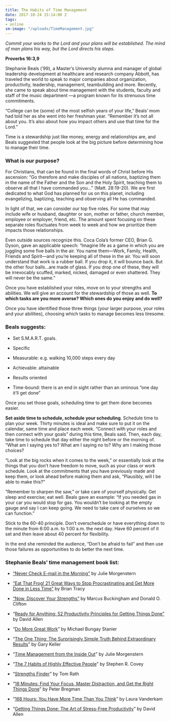 ```yaml
---
title: The Habits of Time Management
date: 2017-10-24 15:14:00 Z
tags:
- online
sm-image: "/uploads/TimeManagement.jpg"
---
```


*Commit your works to the Lord and your plans will be established.
The mind of man plans his way, but the Lord directs his steps.*

**Proverbs 16:3,9**

Stephanie Beals (’99), a Master’s University alumna and manager of global leadership development at healthcare and research company Abbott, has traveled the world to speak to major companies about organization, productivity, leadership, management, teambuilding and more. Recently, she came to speak about time management with the students, faculty and staff of the music department —a program known for its strenuous time commitments.

“College can be (some) of the most selfish years of your life,” Beals’ mom had told her as she went into her freshman year. “Remember it’s not all about you. It’s also about how you impact others and use that time for the Lord.”

Time is a stewardship just like money, energy and relationships are, and Beals suggested that people look at the big picture before determining how to manage their time.

### What is our purpose?

For Christians, that can be found in the final words of Christ before His ascension: “Go therefore and make disciples of all nations, baptizing them in the name of the Father and the Son and the Holy Spirit, teaching them to observe all that I have commanded you…” (Matt. 28:19-20). We are first dedicated to what God has planned for us on this planet, including evangelizing, baptizing, teaching and observing all He has commanded.

In light of that, we can consider our top five roles. For some that may include wife or husband, daughter or son, mother or father, church member, employee or employer, friend, etc. The amount spent focusing on these separate roles fluctuates from week to week and how we prioritize them impacts those relationships.

Even outside sources recognize this. Coca Cola’s former CEO, Brian G. Dyson, gave an applicable speech: “Imagine life as a game in which you are juggling some five balls in the air. You name them—Work, Family, Health, Friends and Spirit—and you’re keeping all of these in the air. You will soon understand that work is a rubber ball. If you drop it, it will bounce back. But the other four balls…are made of glass. If you drop one of these, they will be irrevocably scuffed, marked, nicked, damaged or even shattered. They will never be the same.”

Once you have established your roles, move on to your strengths and abilities. We will give an account for the stewardship of those as well. **To which tasks are you more averse? Which ones do you enjoy and do well?**

Once you have identified those three things (your larger purpose, your roles and your abilities), choosing which tasks to manage becomes less tiresome.

### Beals suggests:

* Set S.M.A.R.T. goals.

* Specific

* Measurable: e.g. walking 10,000 steps every day

* Achievable: attainable

* Results oriented

* Time-bound: there is an end in sight rather than an ominous “one day it’ll get done”

Once you set those goals, scheduling time to get them done becomes easier.

**Set aside time to schedule, schedule your scheduling**.
Schedule time to plan your week. Thirty minutes is ideal and make sure to put it on the calendar, same time and place each week. “Connect with your roles and then connect with your goals” during this time, Beals said. Then, each day, take time to schedule that day either the night before or the morning of. “What am I saying yes to? What am I saying no to? Why am I making those choices?

“Look at the big rocks when it comes to the week,” or essentially look at the things that you don’t have freedom to move, such as your class or work schedule. Look at the commitments that you have previously made and keep them, or look ahead before making them and ask, “Plausibly, will I be able to make this?”

“Remember to sharpen the saw,” or take care of yourself physically. Get sleep and exercise; eat well. Beals gave an example: “If you needed gas in your car you would stop for gas. You wouldn’t be looking at the empty gauge and say I can keep going. We need to take care of ourselves so we can function.”

Stick to the 60-40 principle. Don’t overschedule or have everything down to the minute from 6:00 a.m. to 1:00 a.m. the next day. Have 60 percent of it set and then leave about 40 percent for flexibility.

In the end she reminded the audience, “Don’t be afraid to fail” and then use those failures as opportunities to do better the next time.

### Stephanie Beals’ time management book list:

* [“Never Check E-mail in the Morning”](https://www.amazon.com/Never-Check-Mail-Morning-Unexpected/dp/0743250885) by Julie Morgenstern

* [“Eat That Frog! 21 Great Ways to Stop Procrastinating and Get More Done in Less Time”](https://www.amazon.com/Eat-That-Frog-Second-Procrastinating/dp/0792754840) by Brian Tracy

* [“Now, Discover Your Strengths”](https://www.amazon.com/Discover-Your-Strengths-Marcus-Buckingham/dp/0743201140) by Marcus Buckingham and Donald O. Clifton

* “[Ready for Anything: 52 Productivity Principles for Getting Things Done”](https://www.amazon.com/Ready-Anything-Productivity-Principles-Getting/dp/0143034545) by David Allen

* “[Do More Great Work](https://www.amazon.com/Do-More-Great-Work-Busywork/dp/0761156445)” by Michael Bungay Stanier

* “[The One Thing: The Surprisingly Simple Truth Behind Extraordinary Results](https://www.amazon.com/ONE-Thing-Surprisingly-Extraordinary-Results/dp/1885167776)” by Gary Keller

* “[Time Management from the Inside Out](https://www.amazon.com/Time-Management-Inside-Out-Second/dp/0805075909/ref=sr_1_1?s=books&ie=UTF8&qid=1508858561&sr=1-1&keywords=Time\+Management\+from\+the\+Inside\+Out)” by Julie Morgenstern

* “[The 7 Habits of Highly Effective People](https://www.amazon.com/Habits-Highly-Effective-People-Powerful/dp/1451639619/ref=sr_1_1?s=books&ie=UTF8&qid=1508858580&sr=1-1&keywords=The\+7\+Habits\+of\+Highly\+Effective\+People)” by Stephen R. Covey

* “[Strengths Finder](https://www.amazon.com/StrengthsFinder-2-0-Tom-Rath/dp/159562015X/ref=sr_1_1?s=books&ie=UTF8&qid=1508858609&sr=1-1&keywords=Strengths\+Finder)” by Tom Rath

* “[18 Minutes: Find Your Focus, Master Distraction, and Get the Right Things Done](https://www.amazon.com/18-Minutes-Master-Distraction-Things/dp/0446583405/ref=sr_1_1?s=books&ie=UTF8&qid=1508858645&sr=1-1&keywords=18\+Minutes%3A\+Find\+Your\+Focus%2C\+Master\+Distraction%2C\+and\+Get\+the\+Right\+Things\+Done)” by Peter Bregman

* “[168 Hours: You Have More Time Than You Think](https://www.amazon.com/168-Hours-Have-More-Think/dp/159184410X/ref=sr_1_1?s=books&ie=UTF8&qid=1508858669&sr=1-1&keywords=168\+Hours%3A\+You\+Have\+More\+Time\+Than\+You\+Think)” by Laura Vanderkam

* “[Getting Things Done: The Art of Stress-Free Productivity](https://www.amazon.com/Getting-Things-Done-Stress-Free-Productivity/dp/0143126563/ref=sr_1_1?s=books&ie=UTF8&qid=1508858688&sr=1-1&keywords=Getting\+Things\+Done%3A\+The\+Art\+of\+Stress-Free\+Productivity)” by David Allen